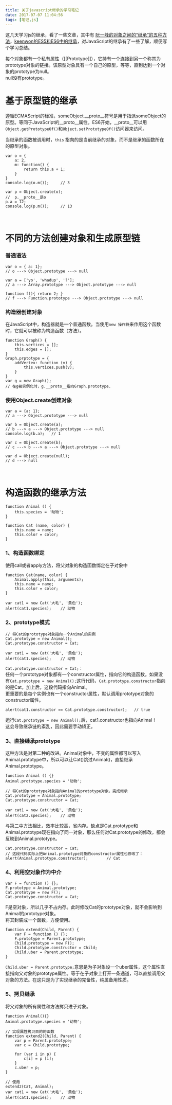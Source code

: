 ```yaml
---
title: 关于javascript继承的学习笔记
date: 2017-07-07 11:04:56
tags: [笔记,js]
---
```


这几天学习js的继承，看了一些文章，其中有
<a href='http://www.ruanyifeng.com/blog/2010/05/object-oriented_javascript_inheritance.html' target='_blank'>阮一峰的对象之间的“继承”的五种方法</a>，<a href='http://keenwon.com/1524.html' target='_blank'>keenwon的ES5和ES6中的继承</a>，对JavaScript的继承有了一些了解，顺便写个学习总结。

每个对象都有一个私有属性（[[Prototype]]），它持有一个连接到另一个称其为prototype对象的链接。该原型对象具有一个自己的原型，等等，直到达到一个对象的prototype为null。   
null没有prototype。  
<!--more-->
# 基于原型链的继承
遵循ECMAScript的标准，someObject.\_\_proto\_\_符号是用于指派someObject的原型。等同于JavaScript的\_\_proto\_\_属性。ES6开始，\_\_proto\_\_可以用`Object.getPrototypeOf()`和`Object.setPrototypeOf()`访问器来访问。   

当继承的函数被调用时，`this` 指向的是当前继承的对象，而不是继承的函数所在的原型对象。

```
var o = {
	a: 2,
	m: function() {
		return this.a + 1;
	}
}
console.log(o.m());		// 3

var p = Object.create(o);
//	p.__proto__是o
p.a = 12;
console.log(p.m());		// 13
```

<br>

# 不同的方法创建对象和生成原型链
### 普通语法
```
var o = { a: 1};
// o ---> Object.prototype ---> null

var a = ['yo', 'whadup', '?'];
// a ---> Array.prototype ---> Object.prototype ---> null

function f(){ return 2; }
// f ---> Function.prototype ---> Object.prototype ---> null
``` 

### 构造器创建对象
在JavaScript中，构造器就是一个普通函数。当使用`new 操作符`来作用这个函数时，它就可以被称为构造函数（方法）。

```
function Graph() {
	this.vertices = [];
	this.edges = [];
}
Graph.prptotype = {
	addVertex: function (v) {
		this.vertices.push(v);
	}
}
var g = new Graph();
// 在g被实例化时，g.__proto__指向Graph.prototype.
```

### 使用Object.create创建对象
```
var a = {a: 1};
// a ---> Object.prototype ---> null

var b = Object.create(a);
// b ---> a ---> Object.prototype ---> null
console.log(b.a);	// 1

var c = Object.create(b);
// c ---> b ---> a ---> Object.prototype ---> null

var d = Object.create(null);
// d ---> null
```

<br>

# 构造函数的继承方法 
```
function Animal () {
	this.species = '动物';
}

function Cat (name, color) {
	this.name = name;
	this.color = color;
}
```
### 1、构造函数绑定
使用call或者apply方法，将父对象的构造函数绑定在子对象中

```
function Cat(name, color) {
	Animal.apply(this, arguments);
	this.name = name;
	this.color = color;
}

var cat1 = new Cat('大毛', '黄色');
alert(cat1.species);	// 动物
```

### 2、prototype模式
```
// 将Cat的prototype对象指向一个Animal的实例
Cat.prototype = new Animal();	
Cat.prototype.constructor = Cat;	

var cat1 = new Cat('大毛', '黄色');
alert(cat1.species);	// 动物
```  
`Cat.prototype.constructor = Cat;` :   
任何一个prototype对象都有一个constructor属性，指向它的构造函数。如果没有`Cat.prototype = new Animal();`这行代码，`Cat.prototype.constructor`指向的是Cat，加上后，这段代码指向Animal。   
更重要的是每个实例也有一个constructor属性，默认调用prototype对象的constructor属性。

```
alert(cat1.constructor == Cat.prototype.constructor);	// true
```
运行`Cat.prototype = new Animal();`后，cat1.constructor也指向Animal！   
这会导致继承链的紊乱，因此需要手动矫正。

### 3、直接继承prototype
这种方法是对第二种的改进。Animal对象中，不变的属性都可以写入Animal.prototype中，所以可以让Cat()跳过Animal()，直接继承Animal.prototype。

```
function Animal () {}
Animal.prototype.species = '动物';
```

```
// 将Cat的prototype对象指向Animal的prototype对象，完成继承
Cat.prototype = Animal.prototype;
Cat.prototype.constructor = Cat;

var cat1 = new Cat('大毛', '黄色');
alert(cat2.species);	// 动物
```

与第二中方法相比，效率比较高，省内存。缺点是Cat.prototype和Animal.prototype现在指向了同一对象，那么任何对Cat.prototype的修改，都会反映到Animal.prototype。

```
Cat.prototype.constructor = Cat;
// 这段代码实际上把Animal.prototype对象的constructor属性也修改了：
alert(Animal.prototype.constructor);		// Cat
```

### 4、利用空对象作为中介
```
var F = function () {};
F.prototype = Animal.prototype;
Cat.prototype = new F();
Cat.prototype.constructor = Cat;
```
F是空对象，所以几乎不占内存。此时修改Cat的prototype对象，就不会影响到Animal的prototype对象。   
将其封装成一个函数，方便使用。   

```
function extend(Child, Parent) {
	var F = function () {};
	F.prototype = Parent.prototype;
	Child.prototype = new F();
	Child.prototype.constructor = Child;
	Child.uber = Parent.prototype;
}
```

` Child.uber = Parent.prototype; `意思是为子对象设一个uber属性，这个属性直接指向父对象的prototype属性。等于在子对象上打开一条通道，可以直接调用父对象的方法。在这只是为了实现继承的完备性，纯属备用性质。

### 5、拷贝继承
将父对象的所有属性和方法拷贝进子对象。

```
function Animal(){}
Animal.prototype.species = '动物';
```
```
// 实现属性拷贝目的的函数
function extend2(Child, Parent) {
	var p = Parent.prototype;
	var c = Child.prototype;
	
	for (var i in p) {
		c[i] = p [i];
	}
	c.uber = p;
}
```
```
// 使用
extend2(Cat, Animal);
var cat1 = new Cat('大毛', '黄色');
alert(cat1.species);	// 动物
```
